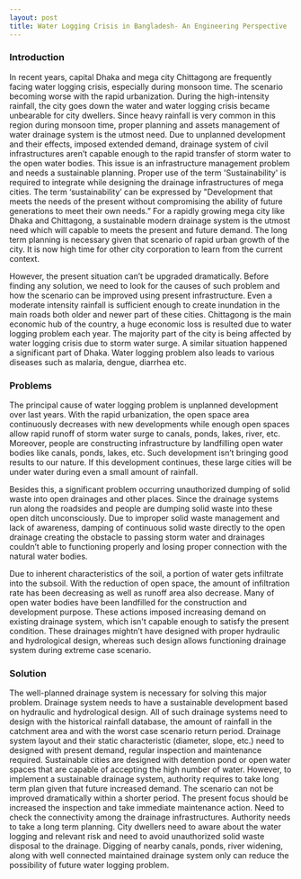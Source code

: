 ```yaml
---
layout: post
title: Water Logging Crisis in Bangladesh- An Engineering Perspective 
---
```


### Introduction

In recent years, capital Dhaka and mega city Chittagong are frequently facing water logging crisis, especially during monsoon time. The scenario becoming worse with the rapid urbanization. During the high-intensity rainfall, the city goes down the water and water logging crisis became unbearable for city dwellers. Since heavy rainfall is very common in this region during monsoon time, proper planning and assets management of water drainage system is the utmost need. Due to unplanned development and their effects, imposed extended demand, drainage system of civil infrastructures aren’t capable enough to the rapid transfer of storm water to the open water bodies. This issue is an infrastructure management problem and needs a sustainable planning. Proper use of the term 'Sustainability' is required to integrate while designing the drainage infrastructures of mega cities. The term ‘sustainability’ can be expressed by "Development that meets the needs of the present without compromising the ability of future generations to meet their own needs.” For a rapidly growing mega city like Dhaka and Chittagong, a sustainable modern drainage system is the utmost need which will capable to meets the present and future demand. The long term planning is necessary given that scenario of rapid urban growth of the city. It is now high time for other city corporation to learn from the current context. 

However, the present situation can’t be upgraded dramatically. Before finding any solution, we need to look for the causes of such problem and how the scenario can be improved using present infrastructure. Even a moderate intensity rainfall is sufficient enough to create inundation in the main roads both older and newer part of these cities. Chittagong is the main economic hub of the country, a huge economic loss is resulted due to water logging problem each year. The majority part of the city is being affected by water logging crisis due to storm water surge. A similar situation happened a significant part of Dhaka. Water logging problem also leads to various diseases such as malaria, dengue, diarrhea etc. 

### Problems
The principal cause of water logging problem is unplanned development over last years. With the rapid urbanization, the open space area continuously decreases with new developments while enough open spaces allow rapid runoff of storm water surge to canals, ponds, lakes, river, etc. Moreover, people are constructing infrastructure by landfilling open water bodies like canals, ponds, lakes, etc. Such development isn’t bringing good results to our nature. If this development continues, these large cities will be under water during even a small amount of rainfall. 

Besides this, a significant problem occurring unauthorized dumping of solid waste into open drainages and other places. Since the drainage systems run along the roadsides and people are dumping solid waste into these open ditch unconsciously. Due to improper solid waste management and lack of awareness, damping of continuous solid waste directly to the open drainage creating the obstacle to passing storm water and drainages couldn’t able to functioning properly and losing proper connection with the natural water bodies. 

Due to inherent characteristics of the soil, a portion of water gets infiltrate into the subsoil. With the reduction of open space, the amount of infiltration rate has been decreasing as well as runoff area also decrease. Many of open water bodies have been landfilled for the construction and development purpose. These actions imposed increasing demand on existing drainage system, which isn't capable enough to satisfy the present condition. These drainages mightn’t have designed with proper hydraulic and hydrological design, whereas such design allows functioning drainage system during extreme case scenario.

### Solution

The well-planned drainage system is necessary for solving this major problem. Drainage system needs to have a sustainable development based on hydraulic and hydrological design. All of such drainage systems need to design with the historical rainfall database, the amount of rainfall in the catchment area and with the worst case scenario return period. Drainage system layout and their static characteristic (diameter, slope, etc.) need to designed with present demand, regular inspection and maintenance required. Sustainable cities are designed with detention pond or open water spaces that are capable of accepting the high number of water. However, to implement a sustainable drainage system, authority requires to take long term plan given that future increased demand. The scenario can not be improved dramatically within a shorter period. The present focus should be increased the inspection and take immediate maintenance action. Need to check the connectivity among the drainage infrastructures. Authority needs to take a long term planning. City dwellers need to aware about the water logging and relevant risk and need to avoid unauthorized solid waste disposal to the drainage. Digging of nearby canals, ponds, river widening, along with well connected maintained drainage system only can reduce the possibility of future water logging problem.
